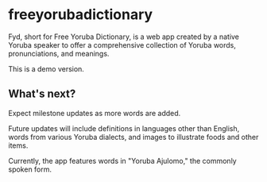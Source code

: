 # freeyorubadictionary
Fyd, short for Free Yoruba Dictionary, is a web app created by a native Yoruba speaker to offer a comprehensive collection of Yoruba words, pronunciations, and meanings.

This is a demo version.

## What's next?
Expect milestone updates as more words are added. 

Future updates will include definitions in languages other than English, words from various Yoruba dialects, and images to illustrate foods and other items.

Currently, the app features words in "Yoruba Ajulomo," the commonly spoken form.
